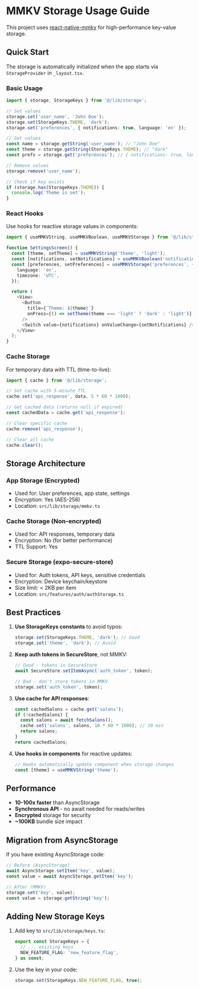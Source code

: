 # MMKV Storage Usage Guide

This project uses [react-native-mmkv](https://github.com/mrousavy/react-native-mmkv) for high-performance key-value storage.

## Quick Start

The storage is automatically initialized when the app starts via `StorageProvider` in `_layout.tsx`.

### Basic Usage

```typescript
import { storage, StorageKeys } from '@/lib/storage';

// Set values
storage.set('user_name', 'John Doe');
storage.set(StorageKeys.THEME, 'dark');
storage.set('preferences', { notifications: true, language: 'en' });

// Get values
const name = storage.getString('user_name'); // "John Doe"
const theme = storage.getString(StorageKeys.THEME); // "dark"
const prefs = storage.get('preferences'); // { notifications: true, language: 'en' }

// Remove values
storage.remove('user_name');

// Check if key exists
if (storage.has(StorageKeys.THEME)) {
  console.log('Theme is set');
}
```

### React Hooks

Use hooks for reactive storage values in components:

```typescript
import { useMMKVString, useMMKVBoolean, useMMKVStorage } from '@/lib/storage';

function SettingsScreen() {
  const [theme, setTheme] = useMMKVString('theme', 'light');
  const [notifications, setNotifications] = useMMKVBoolean('notifications', true);
  const [preferences, setPreferences] = useMMKVStorage('preferences', {
    language: 'en',
    timezone: 'UTC',
  });

  return (
    <View>
      <Button
        title={`Theme: ${theme}`}
        onPress={() => setTheme(theme === 'light' ? 'dark' : 'light')}
      />
      <Switch value={notifications} onValueChange={setNotifications} />
    </View>
  );
}
```

### Cache Storage

For temporary data with TTL (time-to-live):

```typescript
import { cache } from '@/lib/storage';

// Set cache with 5-minute TTL
cache.set('api_response', data, 5 * 60 * 1000);

// Get cached data (returns null if expired)
const cachedData = cache.get('api_response');

// Clear specific cache
cache.remove('api_response');

// Clear all cache
cache.clear();
```

## Storage Architecture

### App Storage (Encrypted)
- Used for: User preferences, app state, settings
- Encryption: Yes (AES-256)
- Location: `src/lib/storage/mmkv.ts`

### Cache Storage (Non-encrypted)
- Used for: API responses, temporary data
- Encryption: No (for better performance)
- TTL Support: Yes

### Secure Storage (expo-secure-store)
- Used for: Auth tokens, API keys, sensitive credentials
- Encryption: Device keychain/keystore
- Size limit: < 2KB per item
- Location: `src/features/auth/authStorage.ts`

## Best Practices

1. **Use StorageKeys constants** to avoid typos:
   ```typescript
   storage.set(StorageKeys.THEME, 'dark'); // Good
   storage.set('theme', 'dark'); // Avoid
   ```

2. **Keep auth tokens in SecureStore**, not MMKV:
   ```typescript
   // Good - tokens in SecureStore
   await SecureStore.setItemAsync('auth_token', token);

   // Bad - don't store tokens in MMKV
   storage.set('auth_token', token);
   ```

3. **Use cache for API responses**:
   ```typescript
   const cachedSalons = cache.get('salons');
   if (!cachedSalons) {
     const salons = await fetchSalons();
     cache.set('salons', salons, 10 * 60 * 1000); // 10 min
     return salons;
   }
   return cachedSalons;
   ```

4. **Use hooks in components** for reactive updates:
   ```typescript
   // Hooks automatically update component when storage changes
   const [theme] = useMMKVString('theme');
   ```

## Performance

- **10-100x faster** than AsyncStorage
- **Synchronous API** - no await needed for reads/writes
- **Encrypted** storage for security
- **~100KB** bundle size impact

## Migration from AsyncStorage

If you have existing AsyncStorage code:

```typescript
// Before (AsyncStorage)
await AsyncStorage.setItem('key', value);
const value = await AsyncStorage.getItem('key');

// After (MMKV)
storage.set('key', value);
const value = storage.getString('key');
```

## Adding New Storage Keys

1. Add key to `src/lib/storage/keys.ts`:
   ```typescript
   export const StorageKeys = {
     // ... existing keys
     NEW_FEATURE_FLAG: 'new_feature_flag',
   } as const;
   ```

2. Use the key in your code:
   ```typescript
   storage.set(StorageKeys.NEW_FEATURE_FLAG, true);
   ```
